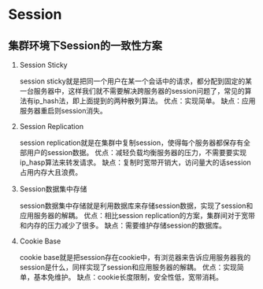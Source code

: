 # Session 


## 集群环境下Session的一致性方案


1. Session Sticky

    session sticky就是把同一个用户在某一个会话中的请求，都分配到固定的某一台服务器中，这样我们就不需要解决跨服务器的session问题了，常见的算法有ip_hash法，即上面提到的两种散列算法。
    优点：实现简单。
    缺点：应用服务器重启则session消失。

2. Session Replication 

    session replication就是在集群中复制session，使得每个服务器都保存有全部用户的session数据。
    优点：减轻负载均衡服务器的压力，不需要要实现ip_hasp算法来转发请求。
    缺点：复制时宽带开销大，访问量大的话session占用内存大且浪费。

3. Session数据集中存储

    session数据集中存储就是利用数据库来存储session数据，实现了session和应用服务器的解耦。
    优点：相比session replication的方案，集群间对于宽带和内存的压力减少了很多。
    缺点：需要维护存储session的数据库。

4. Cookie Base

    cookie base就是把session存在cookie中，有浏览器来告诉应用服务器我的session是什么，同样实现了session和应用服务器的解耦。
    优点：实现简单，基本免维护。
    缺点：cookie长度限制，安全性低，宽带消耗。
